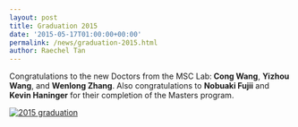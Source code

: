 ```yaml
---
layout: post
title: Graduation 2015
date: '2015-05-17T01:00:00+00:00'
permalink: /news/graduation-2015.html
author: Raechel Tan
---
```

<p>Congratulations to the new Doctors from the MSC Lab:<strong> Cong Wang</strong>, <strong>Yizhou Wang</strong>, and <strong>Wenlong Zhang</strong>. Also congratulations to <strong>Nobuaki Fujii</strong> and <strong>Kevin Haninger</strong> for their completion of the Masters program.</p><p class="indent"><a href="{{ site.baseurl }}/assets/images/posts/2015graduation.jpg" ><img src="{{ site.baseurl }}/assets/images/posts/2015graduation.jpg" alt="2015 graduation"></a></p>
